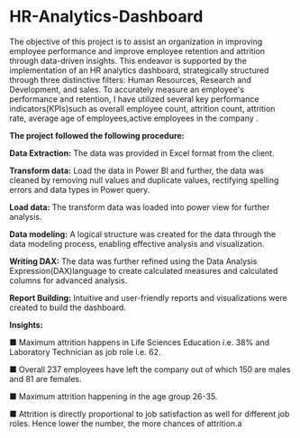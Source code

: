 # HR-Analytics-Dashboard

The objective of this project is to assist an organization in improving employee performance and improve employee retention and attrition through data-driven insights. This endeavor is supported by the implementation of an HR analytics dashboard, strategically structured through three distinctive filters: Human Resources, Research and Development, and sales. To accurately measure an employee's performance and retention, I have utilized several key performance indicators(KPIs)such as overall employee count, attrition count, attrition rate, average age of employees,active employees in the company .

**The project followed the following procedure:**

**Data Extraction:** The data was provided in Excel format from        the client.
 
**Transform data:** Load the data in Power BI and further, the data was cleaned by removing null values and duplicate values, rectifying spelling errors and data types in Power query. 

**Load data:** The transform data was loaded into power view for further analysis. 

**Data modeling:** A logical structure was created for the data through the data modeling process, enabling effective analysis and visualization. 

**Writing DAX:** The data was further refined using the Data Analysis Expression(DAX)language to create calculated measures and calculated columns for advanced analysis.

**Report Building:** Intuitive and user-friendly reports and visualizations were created to build the dashboard.

**Insights:**

■ Maximum attrition happens in Life Sciences Education i.e. 38% and Laboratory Technician as job role i.e. 62.

■ Overall 237 employees have left the company out of which 150 are males and 81 are females.

■ Maximum attrition happening in the age group 26-35.

■ Attrition is directly proportional to job satisfaction as well for different job roles. Hence lower the number, the more chances of attrition.a

